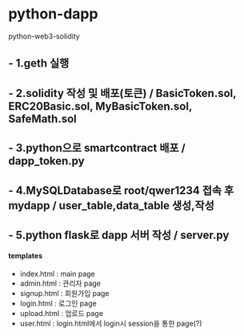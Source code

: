 # python-dapp
python-web3-solidity

## - 1.geth 실행

## - 2.solidity 작성 및 배포(토큰)  / BasicToken.sol, ERC20Basic.sol, MyBasicToken.sol, SafeMath.sol

## - 3.python으로 smartcontract 배포 / dapp_token.py

## - 4.MySQLDatabase로 root/qwer1234 접속 후 mydapp / user_table,data_table 생성,작성

## - 5.python flask로 dapp 서버 작성 / server.py 
#### templates
- index.html : main page
- admin.html : 관리자 page
- signup.html : 회원가입 page
- login.html : 로그인 page
- upload.html : 업로드 page
- user.html : login.html에서 login시 session을 통한 page(?)

 
 
 
